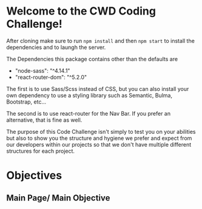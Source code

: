 # Welcome to the CWD Coding Challenge!

After cloning make sure to run `npm install` and then `npm start` to install the dependencies and to laungh the server.

The Dependencies this package contains other than the defaults are
* "node-sass": "^4.14.1"
* "react-router-dom": "^5.2.0"

The first is to use Sass/Scss instead of CSS, but you can also install your own dependency to use a styling library such as Semantic, Bulma, Bootstrap, etc...

The second is to use react-router for the Nav Bar. If you prefer an alternative, that is fine as well.

The purpose of this Code Challenge isn't simply to test you on your abilities but also to show you the structure and hygiene we prefer and expect from our developers within our projects so that we don't have multiple different structures for each project.

# Objectives

## Main Page/ Main Objective


